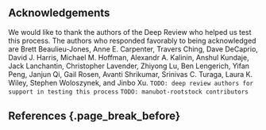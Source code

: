 ## Acknowledgements

We would like to thank the authors of the Deep Review who helped us test this process.
The authors who responded favorably to being acknowledged are Brett Beaulieu-Jones, Anne E. Carpenter, Travers Ching, Dave DeCaprio, David J. Harris, Michael M. Hoffman, Alexandr A. Kalinin, Anshul Kundaje, Jack Lanchantin, Christopher Lavender, Zhiyong Lu, Ben Lengerich, Yifan Peng, Janjun Qi, Gail Rosen, Avanti Shrikumar, Srinivas C. Turaga, Laura K. Wiley, Stephen Woloszynek, and Jinbo Xu.
`TODO: deep review authors for support in testing this process`
`TODO: manubot-rootstock contributors`

## References {.page_break_before}

<!-- Explicitly insert bibliography here -->
<div id="refs"></div>
